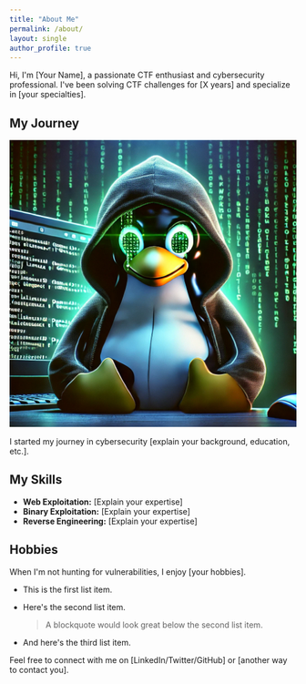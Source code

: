 ```yaml
---
title: "About Me"
permalink: /about/
layout: single
author_profile: true
---
```


Hi, I'm [Your Name], a passionate CTF enthusiast and cybersecurity professional. I've been solving CTF challenges for [X years] and specialize in [your specialties].

## My Journey

![Tux, the Linux mascot](/assets/images/about/linux-hacker-man.png)

I started my journey in cybersecurity [explain your background, education, etc.].

## My Skills

- **Web Exploitation:** [Explain your expertise]
- **Binary Exploitation:** [Explain your expertise]
- **Reverse Engineering:** [Explain your expertise]

## Hobbies

When I'm not hunting for vulnerabilities, I enjoy [your hobbies].

* This is the first list item.
* Here's the second list item.

    > A blockquote would look great below the second list item.

* And here's the third list item.

Feel free to connect with me on [LinkedIn/Twitter/GitHub] or [another way to contact you].

